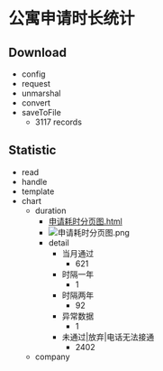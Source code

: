 
# 公寓申请时长统计
## Download
- config
- request
- unmarshal
- convert
- saveToFile
    - 3117 records

## Statistic
- read
- handle
- template
- chart
    - duration
        - [申请耗时分页图.html](http://otzm88f21.bkt.clouddn.com/a04f2148-9a27-4994-9591-81193a910831.html)
        - ![申请耗时分页图.png](http://otzm88f21.bkt.clouddn.com/6b2aefdf-00f1-4657-83b3-460b04ea4709.png)
        - detail
            - 当月通过
                - 621
            - 时隔一年
                - 1
            - 时隔两年
                - 92
            - 异常数据
                - 1
            - 未通过|放弃|电话无法接通
                - 2402
    - company